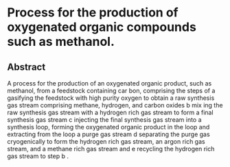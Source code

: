 # Process for the production of oxygenated organic compounds such as methanol.

## Abstract
A process for the production of an oxygenated organic product, such as methanol, from a feedstock containing car bon, comprising the steps of a gasifying the feedstock with high purity oxygen to obtain a raw synthesis gas stream comprising methane, hydrogen, and carbon oxides b mix ing the raw synthesis gas stream with a hydrogen rich gas stream to form a final synthesis gas stream c injecting the final synthesis gas stream into a synthesis loop, forming the oxygenated organic product in the loop and extracting from the loop a purge gas stream d separating the purge gas cryogenically to form the hydrogen rich gas stream, an argon rich gas stream, and a methane rich gas stream and e recycling the hydrogen rich gas stream to step b .